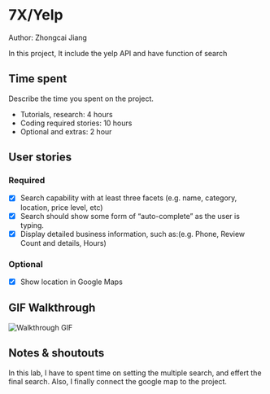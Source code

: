 # 7X/Yelp

Author: Zhongcai Jiang

In this project, It include the yelp API and have function of search

## Time spent
Describe the time you spent on the project.
 * Tutorials, research: 4 hours
 * Coding required stories: 10 hours
 * Optional and extras: 2 hour

## User stories

### Required
 * [x] Search capability with at least three facets (e.g. name, category, location, price level, etc) 
 * [x] Search should show some form of “auto-complete” as the user is typing.
 * [x] Display detailed business information, such as:(e.g. Phone, Review Count and details, Hours)

### Optional

 * [x] Show location in Google Maps

## GIF Walkthrough

![Walkthrough GIF](path/to/gif.gif)




## Notes & shoutouts
In this lab, I have to spent time on setting the multiple search, and effert the final search. Also, I finally connect the google map to the project.
